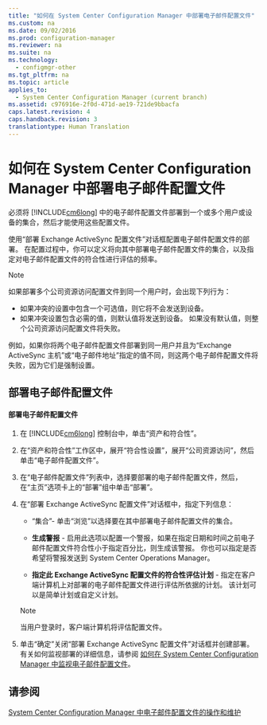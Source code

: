 ```yaml
---
title: "如何在 System Center Configuration Manager 中部署电子邮件配置文件"
ms.custom: na
ms.date: 09/02/2016
ms.prod: configuration-manager
ms.reviewer: na
ms.suite: na
ms.technology: 
  - configmgr-other
ms.tgt_pltfrm: na
ms.topic: article
applies_to: 
  - System Center Configuration Manager (current branch)
ms.assetid: c976916e-2f0d-471d-ae19-721de9bbacfa
caps.latest.revision: 4
caps.handback.revision: 3
translationtype: Human Translation
---
```

# 如何在 System Center Configuration Manager 中部署电子邮件配置文件
必须将 [!INCLUDE[cm6long](../LocTest/includes/cm6long_md.md)] 中的电子邮件配置文件部署到一个或多个用户或设备的集合，然后才能使用这些配置文件。  
  
 使用“部署 Exchange ActiveSync 配置文件”对话框配置电子邮件配置文件的部署。 在配置过程中，你可以定义将向其中部署电子邮件配置文件的集合，以及指定对电子邮件配置文件的符合性进行评估的频率。  
  
> [!NOTE]  
>  如果部署多个公司资源访问配置文件到同一个用户时，会出现下列行为：  
>   
>  -   如果冲突的设置中包含一个可选值，则它将不会发送到设备。  
> -   如果冲突设置包含必需的值，则默认值将发送到设备。 如果没有默认值，则整个公司资源访问配置文件将失败。  
>   
>  例如，如果你将两个电子邮件配置文件部署到同一用户并且为“Exchange ActiveSync 主机”或“电子邮件地址”指定的值不同，则这两个电子邮件配置文件将失败，因为它们是强制设置。  
  
## 部署电子邮件配置文件  
  
#### 部署电子邮件配置文件  
  
1.  在 [!INCLUDE[cm6long](../LocTest/includes/cm6long_md.md)] 控制台中，单击“资产和符合性”。  
  
2.  在“资产和符合性”工作区中，展开“符合性设置”，展开“公司资源访问”，然后单击“电子邮件配置文件”。  
  
3.  在“电子邮件配置文件”列表中，选择要部署的电子邮件配置文件，然后，在“主页”选项卡上的“部署”组中单击“部署”。  
  
4.  在“部署 Exchange ActiveSync 配置文件”对话框中，指定下列信息：  
  
    -   “集合”\- 单击“浏览”以选择要在其中部署电子邮件配置文件的集合。  
  
    -   **生成警报** \- 启用此选项以配置一个警报，如果在指定日期和时间之前电子邮件配置文件符合性小于指定百分比，则生成该警报。 你也可以指定是否希望将警报发送到 System Center Operations Manager。  
  
    -   **指定此 Exchange ActiveSync 配置文件的符合性评估计划** \- 指定在客户端计算机上对部署的电子邮件配置文件进行评估所依据的计划。 该计划可以是简单计划或自定义计划。  
  
    > [!NOTE]  
    >  当用户登录时，客户端计算机将评估配置文件。  
  
5.  单击“确定”关闭“部署 Exchange ActiveSync 配置文件”对话框并创建部署。 有关如何监视部署的详细信息，请参阅 [如何在 System Center Configuration Manager 中监视电子邮件配置文件](../LocTest/How-to-monitor-email-profiles-in-System-Center-Configuration-Manager.md)。  
  
## 请参阅  
 [System Center Configuration Manager 中电子邮件配置文件的操作和维护](../LocTest/Operations-and-maintenance-for-email-profiles-in-System-Center-Configuration-Manager.md)